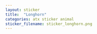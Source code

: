 ```yaml
---
layout: sticker
title:  "Longhorn"
categories: atx sticker animal
sticker_filename: sticker_longhorn.png
---
```

